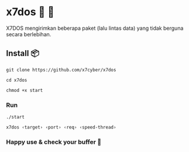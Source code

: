 # x7dos 📡 🚥
X7DOS mengirimkan beberapa paket (lalu lintas data) yang tidak berguna secara berlebihan.

## Install 📦
```
git clone https://github.com/x7cyber/x7dos
```
```
cd x7dos
```
```
chmod +x start
```
### Run
```
./start
```
```
x7dos ‹target› ‹port› ‹req› ‹speed-thread›
```
### Happy use & check your buffer 🙂
